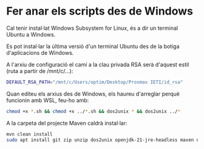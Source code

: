 # Fer anar els scripts des de Windows

Cal tenir instal·lat Windows Subsystem for Linux, és a dir un terminal Ubuntu a Windows. 

Es pot instal·lar la última versió d'un terminal Ubuntu des de la botiga d'aplicacions de Windows.

A l'arxiu de configuració el camí a la clau privada RSA serà d'aquest estil (ruta a partir de /mnt/c/...):
```bash
DEFAULT_RSA_PATH="/mnt/c/Users/optim/Desktop/Proxmox IETI/id_rsa"
```

Quan editeu els arxius des de Windows, els haureu d'arreglar perquè funcionin amb WSL, feu-ho amb:
```bash
chmod +x *.sh && chmod +x ../*.sh && dos2unix * && dos2unix ../*
```

A la carpeta del projecte Maven caldrà instal·lar:
```bash
mvn clean install
sudo apt install git zip unzip dos2unix openjdk-21-jre-headless maven net-tools
```

